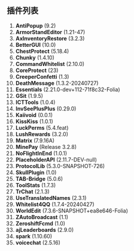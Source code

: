 ## 插件列表
1. **AntiPopup** (9.2)
2. **ArmorStandEditor** (1.21-47)
3. **AxInventoryRestore** (3.2.3)
4. **BetterGUI** (10.0)
5. **ChestProtect** (5.18.4)
6. **Chunky** (1.4.10)
7. **CommandWhitelist** (2.10.0)
8. **CoreProtect** (23)
9. **CreeperConfetti** (1.3)
10. **DeathMessage** (1.3.2-20240727)
11. **Essentials** (2.21.0-dev+112-71f8c32-Folia)
12. **GSit** (1.9.5)
13. **ICTTools** (1.0.4)
14. **InvSeePlusPlus** (0.29.0)
15. **Kaiivoid** (0.0.1)
16. **KissKiss** (1.0.1)
17. **LuckPerms** (5.4.feat)
18. **LushRewards** (3.2.0)
19. **Matrix** (7.9.16A)
20. **MinePay** (Release 3.2.8)
21. **NoFlightInEnd** (1.0.1)
22. **PlaceholderAPI** (2.11.7-DEV-null)
23. **ProtocolLib** (5.3.0-SNAPSHOT-726)
24. **SkullPlugin** (1.0)
25. **TAB-Bridge** (5.0.6)
26. **ToolStats** (1.7.3)
27. **TrChat** (2.1.3)
28. **UseTranslatedNames** (2.3.1)
29. **Whitelist4QQ** (1.7.4-20240427)
30. **WorldEdit** (7.3.6-SNAPSHOT+ea8e646-Folia)
31. **ZAutoBroadcast** (1.1)
32. **ZeroshiftFcmd** (1.0)
33. **ajLeaderboards** (2.9.0)
34. **spark** (1.10.60)
35. **voicechat** (2.5.16)
